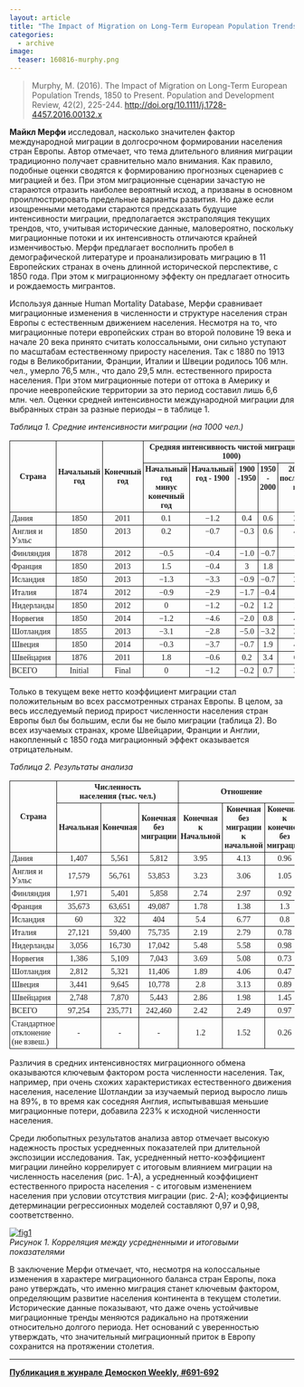 ```yaml
---
layout: article
title: "The Impact of Migration on Long-Term European Population Trends, 1850 to Present"
categories: 
  - archive
image:
  teaser: 160816-murphy.png
---
```


> Murphy, M. (2016). The Impact of Migration on Long-Term European Population Trends, 1850 to Present. Population and Development Review, 42(2), 225-244. http://doi.org/10.1111/j.1728-4457.2016.00132.x

**Майкл Мерфи** исследовал, насколько значителен фактор международной миграции в долгосрочном формировании населения стран Европы. Автор отмечает, что тема длительного влияния миграции традиционно получает сравнительно мало внимания. Как правило, подобные оценки сводятся к формированию прогнозных сценариев с миграцией и без. При этом миграционные сценарии зачастую не стараются отразить наиболее вероятный исход, а призваны в основном проиллюстрировать предельные варианты развития. Но даже если изощренными методами стараются предсказать будущие интенсивности миграции, предполагается экстраполяция текущих трендов, что, учитывая исторические данные, маловероятно, поскольку миграционные потоки и их интенсивность отличаются крайней изменчивостью. Мерфи предлагает восполнить пробел в демографической литературе и проанализировать миграцию в 11 Европейских странах в очень длинной исторической перспективе, с 1850 года. При этом к миграционному эффекту он предлагает относить и рождаемость мигрантов.

Используя данные Human Mortality Database, Мерфи сравнивает миграционные изменения в численности и структуре населения стран Европы с естественным движением населения. Несмотря на то, что миграционные потери европейских стран во второй половине 19 века и начале 20 века принято считать колоссальными, они сильно уступают по масштабам естественному приросту населения. Так с 1880 по 1913 годы в Великобритании, Франции, Италии и Швеции родилось 106 млн. чел., умерло 76,5 млн., что дало 29,5 млн. естественного прироста населения. При этом миграционные потери от оттока в Америку и прочие неевропейские территории за это период составил лишь 6,6 млн. чел. Оценки средней интенсивности международной миграции для выбранных стран за разные периоды – в таблице 1.

*Таблица 1. Средние интенсивности миграции (на 1000 чел.)*
<style type="text/css">
.tg  {border-collapse:collapse;border-spacing:0;}
.tg td{font-family:Arial, sans-serif;font-size:14px;padding:3px 3px;border-style:solid;border-width:1px;overflow:hidden;word-break:normal;}
.tg th{font-family:Arial, sans-serif;font-size:14px;font-weight:normal;padding:3px 3px;border-style:solid;border-width:1px;overflow:hidden;word-break:normal;}
.tg .tg-ls8f{font-family:Georgia, serif !important;}
.tg .tg-oa1s{font-weight:bold;font-family:Georgia, serif !important;}
.tg .tg-jrsh{font-family:Georgia, serif !important;;text-align:center}
.tg .tg-lyle{font-weight:bold;font-family:Georgia, serif !important;;text-align:center}
.tg .tg-i6c6{font-family:Georgia, serif !important;;text-align:center;vertical-align:top}
.tg .tg-v057{font-weight:bold;font-family:Georgia, serif !important;;text-align:center;vertical-align:top}
.tg .tg-k4q0{font-family:Georgia, serif !important;;vertical-align:top}
</style>
<table class="tg">
  <tr>
    <th class="tg-oa1s" rowspan="2">Страна</th>
    <th class="tg-lyle" rowspan="2">Начальный год</th>
    <th class="tg-lyle" rowspan="2">Конечный год</th>
    <th class="tg-v057" colspan="5">Средняя интенсивность чистой миграции (но 1000)</th>
  </tr>
  <tr>
    <td class="tg-v057">Начальный год <br>минус конечный год</td>
    <td class="tg-v057">Начальный <br>год - 1900</td>
    <td class="tg-v057">1900 -1950</td>
    <td class="tg-v057">1950 - 2000</td>
    <td class="tg-v057">2000 - <br>последний год </td>
  </tr>
  <tr>
    <td class="tg-ls8f">Дания</td>
    <td class="tg-jrsh">1850</td>
    <td class="tg-jrsh">2011</td>
    <td class="tg-i6c6">0.1</td>
    <td class="tg-i6c6">−1.2</td>
    <td class="tg-i6c6">0.4</td>
    <td class="tg-i6c6">0.6</td>
    <td class="tg-i6c6">2.3</td>
  </tr>
  <tr>
    <td class="tg-k4q0">Англия и Уэльс</td>
    <td class="tg-i6c6">1850</td>
    <td class="tg-i6c6">2013</td>
    <td class="tg-i6c6">0.2</td>
    <td class="tg-i6c6">−0.7</td>
    <td class="tg-i6c6">−0.3</td>
    <td class="tg-i6c6">0.6</td>
    <td class="tg-i6c6">4.1</td>
  </tr>
  <tr>
    <td class="tg-k4q0">Финляндия</td>
    <td class="tg-i6c6">1878</td>
    <td class="tg-i6c6">2012</td>
    <td class="tg-i6c6">−0.5</td>
    <td class="tg-i6c6">−0.4</td>
    <td class="tg-i6c6">−1.0</td>
    <td class="tg-i6c6">−0.7</td>
    <td class="tg-i6c6">1.9</td>
  </tr>
  <tr>
    <td class="tg-k4q0">Франция</td>
    <td class="tg-i6c6">1850</td>
    <td class="tg-i6c6">2013</td>
    <td class="tg-i6c6">1.5</td>
    <td class="tg-i6c6">−0.4</td>
    <td class="tg-i6c6">3</td>
    <td class="tg-i6c6">1.8</td>
    <td class="tg-i6c6">2</td>
  </tr>
  <tr>
    <td class="tg-k4q0">Исландия</td>
    <td class="tg-i6c6">1850</td>
    <td class="tg-i6c6">2013</td>
    <td class="tg-i6c6">−1.3</td>
    <td class="tg-i6c6">−3.3</td>
    <td class="tg-i6c6">−0.9</td>
    <td class="tg-i6c6">−0.7</td>
    <td class="tg-i6c6">2.6</td>
  </tr>
  <tr>
    <td class="tg-k4q0">Италия</td>
    <td class="tg-i6c6">1874</td>
    <td class="tg-i6c6">2012</td>
    <td class="tg-i6c6">−0.9</td>
    <td class="tg-i6c6">−2.9</td>
    <td class="tg-i6c6">−1.7</td>
    <td class="tg-i6c6">−0.4</td>
    <td class="tg-i6c6">6</td>
  </tr>
  <tr>
    <td class="tg-k4q0">Нидерланды</td>
    <td class="tg-i6c6">1850</td>
    <td class="tg-i6c6">2012</td>
    <td class="tg-i6c6">0</td>
    <td class="tg-i6c6">−1.2</td>
    <td class="tg-i6c6">−0.2</td>
    <td class="tg-i6c6">1.2</td>
    <td class="tg-i6c6">1.1</td>
  </tr>
  <tr>
    <td class="tg-k4q0">Норвегия</td>
    <td class="tg-i6c6">1850</td>
    <td class="tg-i6c6">2014</td>
    <td class="tg-i6c6">−1.2</td>
    <td class="tg-i6c6">−4.6</td>
    <td class="tg-i6c6">−2.0</td>
    <td class="tg-i6c6">0.8</td>
    <td class="tg-i6c6">4.4</td>
  </tr>
  <tr>
    <td class="tg-k4q0">Шотландия</td>
    <td class="tg-i6c6">1855</td>
    <td class="tg-i6c6">2013</td>
    <td class="tg-i6c6">−3.1</td>
    <td class="tg-i6c6">−2.8</td>
    <td class="tg-i6c6">−5.0</td>
    <td class="tg-i6c6">−3.2</td>
    <td class="tg-i6c6">3.2</td>
  </tr>
  <tr>
    <td class="tg-k4q0">Швеция</td>
    <td class="tg-i6c6">1850</td>
    <td class="tg-i6c6">2014</td>
    <td class="tg-i6c6">−0.3</td>
    <td class="tg-i6c6">−3.7</td>
    <td class="tg-i6c6">−0.7</td>
    <td class="tg-i6c6">1.9</td>
    <td class="tg-i6c6">4.4</td>
  </tr>
  <tr>
    <td class="tg-k4q0">Швейцария</td>
    <td class="tg-i6c6">1876</td>
    <td class="tg-i6c6">2011</td>
    <td class="tg-i6c6">1.8</td>
    <td class="tg-i6c6">−0.6</td>
    <td class="tg-i6c6">0.2</td>
    <td class="tg-i6c6">3.4</td>
    <td class="tg-i6c6">6.8</td>
  </tr>
  <tr>
    <td class="tg-k4q0">ВСЕГО</td>
    <td class="tg-i6c6">Initial</td>
    <td class="tg-i6c6">Final</td>
    <td class="tg-i6c6">0</td>
    <td class="tg-i6c6">−1.2</td>
    <td class="tg-i6c6">−0.2</td>
    <td class="tg-i6c6">0.7</td>
    <td class="tg-i6c6">3.2</td>
  </tr>
</table>

Только в текущем веке нетто коэффициент миграции стал положительным во всех рассмотренных странах Европы. В целом, за весь исследуемый период прирост численности населения стран Европы был бы большим, если бы не было миграции (таблица 2). Во всех изучаемых странах, кроме Швейцарии, Франции и Англии, накопленный с 1850 года миграционный эффект оказывается отрицательным.

*Таблица 2. Результаты анализа*
<style type="text/css">
.tg  {border-collapse:collapse;border-spacing:0;}
.tg td{font-family:Arial, sans-serif;font-size:14px;padding:3px 3px;border-style:solid;border-width:1px;overflow:hidden;word-break:normal;}
.tg th{font-family:Arial, sans-serif;font-size:14px;font-weight:normal;padding:3px 3px;border-style:solid;border-width:1px;overflow:hidden;word-break:normal;}
.tg .tg-ls8f{font-family:Georgia, serif !important;}
.tg .tg-oa1s{font-weight:bold;font-family:Georgia, serif !important;}
.tg .tg-jrsh{font-family:Georgia, serif !important;;text-align:center}
.tg .tg-lyle{font-weight:bold;font-family:Georgia, serif !important;;text-align:center}
</style>
<table class="tg">
  <tr>
    <th class="tg-oa1s" rowspan="2">Страна</th>
    <th class="tg-lyle" colspan="3">Численность<br>  населения (тыс. чел.)</th>
    <th class="tg-lyle" colspan="3">Отношение</th>
    <th class="tg-lyle" rowspan="2">Нетто коэффициент воспроизводства</th>
  </tr>
  <tr>
    <td class="tg-lyle">Начальная</td>
    <td class="tg-lyle">Конечная</td>
    <td class="tg-lyle">Конечная без миграции</td>
    <td class="tg-lyle">Конечная к Начальной</td>
    <td class="tg-lyle">Конечная без миграции к начальной </td>
    <td class="tg-lyle">Конечная к конечной без миграции</td>
  </tr>
  <tr>
    <td class="tg-ls8f">Дания</td>
    <td class="tg-jrsh">1,407</td>
    <td class="tg-jrsh">5,561</td>
    <td class="tg-jrsh">5,812</td>
    <td class="tg-jrsh">3.95</td>
    <td class="tg-jrsh">4.13</td>
    <td class="tg-jrsh">0.96</td>
    <td class="tg-jrsh">1.22</td>
  </tr>
  <tr>
    <td class="tg-ls8f">Англия и Уэльс</td>
    <td class="tg-jrsh">17,579</td>
    <td class="tg-jrsh">56,761</td>
    <td class="tg-jrsh">53,853</td>
    <td class="tg-jrsh">3.23</td>
    <td class="tg-jrsh">3.06</td>
    <td class="tg-jrsh">1.05</td>
    <td class="tg-jrsh">1.14</td>
  </tr>
  <tr>
    <td class="tg-ls8f">Финляндия</td>
    <td class="tg-jrsh">1,971</td>
    <td class="tg-jrsh">5,401</td>
    <td class="tg-jrsh">5,858</td>
    <td class="tg-jrsh">2.74</td>
    <td class="tg-jrsh">2.97</td>
    <td class="tg-jrsh">0.92</td>
    <td class="tg-jrsh">1.17</td>
  </tr>
  <tr>
    <td class="tg-ls8f">Франция</td>
    <td class="tg-jrsh">35,673</td>
    <td class="tg-jrsh">63,651</td>
    <td class="tg-jrsh">49,087</td>
    <td class="tg-jrsh">1.78</td>
    <td class="tg-jrsh">1.38</td>
    <td class="tg-jrsh">1.3</td>
    <td class="tg-jrsh">1</td>
  </tr>
  <tr>
    <td class="tg-ls8f">Исландия</td>
    <td class="tg-jrsh">60</td>
    <td class="tg-jrsh">322</td>
    <td class="tg-jrsh">404</td>
    <td class="tg-jrsh">5.4</td>
    <td class="tg-jrsh">6.77</td>
    <td class="tg-jrsh">0.8</td>
    <td class="tg-jrsh">1.37</td>
  </tr>
  <tr>
    <td class="tg-ls8f">Италия</td>
    <td class="tg-jrsh">27,121</td>
    <td class="tg-jrsh">59,400</td>
    <td class="tg-jrsh">75,735</td>
    <td class="tg-jrsh">2.19</td>
    <td class="tg-jrsh">2.79</td>
    <td class="tg-jrsh">0.78</td>
    <td class="tg-jrsh">1.13</td>
  </tr>
  <tr>
    <td class="tg-ls8f">Нидерланды</td>
    <td class="tg-jrsh">3,056</td>
    <td class="tg-jrsh">16,730</td>
    <td class="tg-jrsh">17,042</td>
    <td class="tg-jrsh">5.48</td>
    <td class="tg-jrsh">5.58</td>
    <td class="tg-jrsh">0.98</td>
    <td class="tg-jrsh">1.28</td>
  </tr>
  <tr>
    <td class="tg-ls8f">Норвегия</td>
    <td class="tg-jrsh">1,386</td>
    <td class="tg-jrsh">5,109</td>
    <td class="tg-jrsh">7,043</td>
    <td class="tg-jrsh">3.69</td>
    <td class="tg-jrsh">5.08</td>
    <td class="tg-jrsh">0.73</td>
    <td class="tg-jrsh">1.27</td>
  </tr>
  <tr>
    <td class="tg-ls8f">Шотландия</td>
    <td class="tg-jrsh">2,812</td>
    <td class="tg-jrsh">5,321</td>
    <td class="tg-jrsh">11,406</td>
    <td class="tg-jrsh">1.89</td>
    <td class="tg-jrsh">4.06</td>
    <td class="tg-jrsh">0.47</td>
    <td class="tg-jrsh">1.21</td>
  </tr>
  <tr>
    <td class="tg-ls8f">Швеция</td>
    <td class="tg-jrsh">3,441</td>
    <td class="tg-jrsh">9,645</td>
    <td class="tg-jrsh">10,778</td>
    <td class="tg-jrsh">2.8</td>
    <td class="tg-jrsh">3.13</td>
    <td class="tg-jrsh">0.89</td>
    <td class="tg-jrsh">1.14</td>
  </tr>
  <tr>
    <td class="tg-ls8f">Швейцария</td>
    <td class="tg-jrsh">2,748</td>
    <td class="tg-jrsh">7,870</td>
    <td class="tg-jrsh">5,443</td>
    <td class="tg-jrsh">2.86</td>
    <td class="tg-jrsh">1.98</td>
    <td class="tg-jrsh">1.45</td>
    <td class="tg-jrsh">1.04</td>
  </tr>
  <tr>
    <td class="tg-ls8f">ВСЕГО</td>
    <td class="tg-jrsh">97,254</td>
    <td class="tg-jrsh">235,771</td>
    <td class="tg-jrsh">242,460</td>
    <td class="tg-jrsh">2.42</td>
    <td class="tg-jrsh">2.49</td>
    <td class="tg-jrsh">0.97</td>
    <td class="tg-jrsh">-</td>
  </tr>
  <tr>
    <td class="tg-ls8f">Стандартное отклонение <br>(не взвеш.)</td>
    <td class="tg-jrsh">-</td>
    <td class="tg-jrsh">-</td>
    <td class="tg-jrsh">-</td>
    <td class="tg-jrsh">1.2</td>
    <td class="tg-jrsh">1.52</td>
    <td class="tg-jrsh">0.26</td>
    <td class="tg-jrsh">0.1</td>
  </tr>
</table>

Различия в средних интенсивностях миграционного обмена оказываются ключевым фактором роста численности населения. Так, например, при очень схожих характеристиках естественного движения населения, население Шотландии за изучаемый период выросло лишь на 89%, в то время как соседняя Англия, испытывавшая меньшие миграционные потери, добавила 223% к исходной численности населения.

Среди любопытных результатов анализа автор отмечает высокую надежность простых усредненных показателей при длительной экспозиции исследования. Так, усредненный нетто-коэффициент миграции линейно коррелирует с итоговым влиянием миграции на численность населения (рис. 1-А), а усредненный коэффициент естественного прироста населения - с итоговым изменением населения при условии отсутствия миграции (рис. 2-А); коэффициенты детерминации регрессионных моделей составляют 0,97 и 0,98, соответственно.

[![fig1][f1]][f1]  
*Рисунок 1. Корреляция между усредненными и итоговыми показателями* 

В заключение Мерфи отмечает, что, несмотря на колоссальные изменения в характере миграционного баланса стран Европы, пока рано утверждать, что именно миграция станет ключевым фактором, определяющим развитие населения континента в текущем столетии. Исторические данные показывают, что даже очень устойчивые миграционные тренды меняются радикально на протяжении относительно долгого периода. Нет оснований с уверенностью утверждать, что значительный миграционный приток в Европу сохранится на протяжении столетия.


[f1]: /dem-digest/images/2016/691-fig-01.png


***
**[Публикация в жунрале Демоскоп Weekly, #691-692](http://demoscope.ru/weekly/2016/0691/digest01.php)**